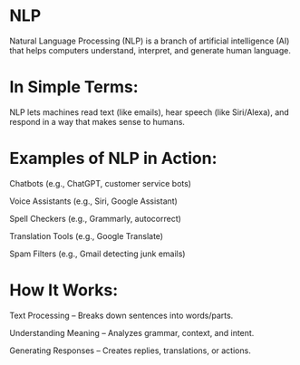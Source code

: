 # NLP
Natural Language Processing (NLP) is a branch of artificial intelligence (AI) that helps computers understand, interpret, and generate human language.
# In Simple Terms:
NLP lets machines read text (like emails), hear speech (like Siri/Alexa), and respond in a way that makes sense to humans.

# Examples of NLP in Action:
Chatbots (e.g., ChatGPT, customer service bots)

Voice Assistants (e.g., Siri, Google Assistant)

Spell Checkers (e.g., Grammarly, autocorrect)

Translation Tools (e.g., Google Translate)

Spam Filters (e.g., Gmail detecting junk emails)
# How It Works:
Text Processing – Breaks down sentences into words/parts.

Understanding Meaning – Analyzes grammar, context, and intent.

Generating Responses – Creates replies, translations, or actions.
